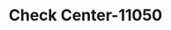 ---
f_zip-code: 55746
f_state-code: MN
title: Check Center-11050
f_phone: 218-262-4220
f_city-only: Hibbing
f_address: 2400 1St Avenue Hibbing
f_location-unique-id: '11050'
slug: check-center-11050
updated-on: '2024-05-30T13:46:58.046Z'
created-on: '2024-05-30T13:36:59.803Z'
published-on: '2024-05-30T13:54:32.469Z'
f_city-state: cms/city/hibbing-mn.md
f_company: cms/company/check-center.md
f_state: cms/state/minnesota.md
layout: '[payday-loan].html'
tags: payday-loan
---